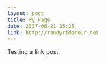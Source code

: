 ```yaml
---
layout: post
title: My Page
date: 2017-06-21 15:25
link: http://randyridenour.net
---
```


Testing a link post.